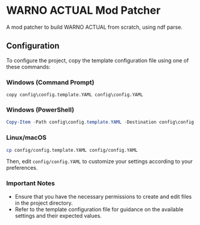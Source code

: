# WARNO ACTUAL Mod Patcher

A mod patcher to build WARNO ACTUAL from scratch, using ndf parse.

## Configuration

To configure the project, copy the template configuration file using one of these commands:

### Windows (Command Prompt)
```batch
copy config\config.template.YAML config\config.YAML
```

### Windows (PowerShell)
```powershell
Copy-Item -Path config\config.template.YAML -Destination config\config.YAML
```

### Linux/macOS
```bash
cp config/config.template.YAML config/config.YAML
```

Then, edit `config/config.YAML` to customize your settings according to your preferences.

### Important Notes
- Ensure that you have the necessary permissions to create and edit files in the project directory.
- Refer to the template configuration file for guidance on the available settings and their expected values.

